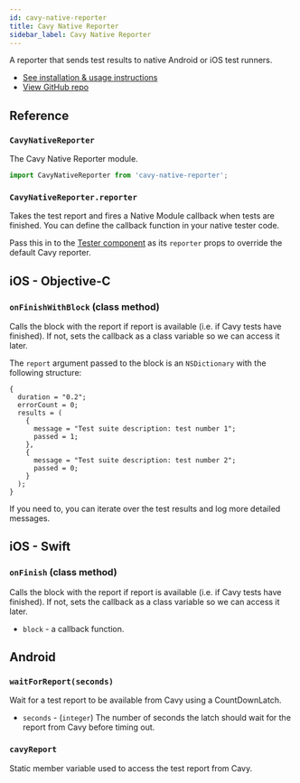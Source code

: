 ```yaml
---
id: cavy-native-reporter
title: Cavy Native Reporter
sidebar_label: Cavy Native Reporter
---
```


A reporter that sends test results to native Android or iOS test runners.

* [See installation & usage instructions](../guides/cavy-native-reporter/installing-and-usage)
* [View GitHub repo](https://github.com/pixielabs/cavy-native-reporter)

## Reference

### `CavyNativeReporter`

The Cavy Native Reporter module.

```jsx
import CavyNativeReporter from 'cavy-native-reporter';
```

### `CavyNativeReporter.reporter`

Takes the test report and fires a Native Module callback when tests are finished. 
You can define the callback function in your native tester code.

Pass this in to the [Tester component](./tester) as its `reporter` props to
override the default Cavy reporter.

## iOS - Objective-C

### `onFinishWithBlock` (class method)

Calls the block with the report if report is available (i.e. if Cavy tests have
finished).
If not, sets the callback as a class variable so we can access it later.

The `report` argument passed to the block is an `NSDictionary` with the following
structure:

```obj-c
{
  duration = "0.2";
  errorCount = 0;
  results = (
    {
      message = "Test suite description: test number 1";
      passed = 1;
    },
    {
      message = "Test suite description: test number 2";
      passed = 0;
    }
  );
}
```

If you need to, you can iterate over the test results and log more detailed
messages.

## iOS - Swift

### `onFinish` (class method)

Calls the block with the report if report is available (i.e. if Cavy tests have
finished).
If not, sets the callback as a class variable so we can access it later.

* `block` - a callback function.

## Android

### `waitForReport(seconds)`

Wait for a test report to be available from Cavy using a CountDownLatch.

* `seconds` - (`integer`) The number of seconds the latch should wait for
the report from Cavy before timing out.

### `cavyReport`

Static member variable used to access the test report from Cavy.
